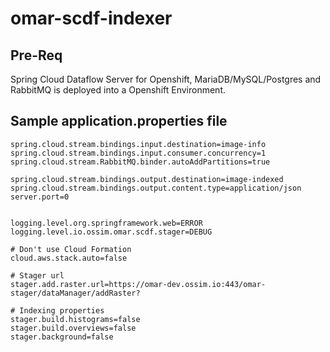 # omar-scdf-indexer

## Pre-Req

Spring Cloud Dataflow Server for Openshift, MariaDB/MySQL/Postgres and RabbitMQ is deployed into a Openshift Environment.

## Sample application.properties file
```
spring.cloud.stream.bindings.input.destination=image-info
spring.cloud.stream.bindings.input.consumer.concurrency=1
spring.cloud.stream.RabbitMQ.binder.autoAddPartitions=true

spring.cloud.stream.bindings.output.destination=image-indexed
spring.cloud.stream.bindings.output.content.type=application/json
server.port=0


logging.level.org.springframework.web=ERROR
logging.level.io.ossim.omar.scdf.stager=DEBUG

# Don't use Cloud Formation
cloud.aws.stack.auto=false

# Stager url
stager.add.raster.url=https://omar-dev.ossim.io:443/omar-stager/dataManager/addRaster?

# Indexing properties
stager.build.histograms=false
stager.build.overviews=false
stager.background=false
```
